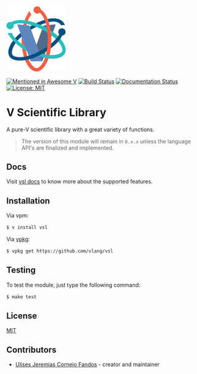 <img width="155" src="./static/vsl-logo.png">

[![Mentioned in Awesome V](https://awesome.re/mentioned-badge.svg)](https://github.com/vlang/awesome-v/blob/master/README.md#scientific-computing)
[![Build Status](https://github.com/vlang/vsl/workflows/CI/badge.svg)](https://github.com/vlang/vsl/commits/master)
[![Documentation Status](https://readthedocs.org/projects/vsl/badge/?version=latest)](http://vsl.readthedocs.io/en/latest/?badge=latest) [![License: MIT](https://img.shields.io/badge/License-MIT-blue.svg)](https://opensource.org/licenses/MIT)

# V Scientific Library

A pure-V scientific library with a great variety of functions.

> The version of this module will remain in `0.x.x` unless the language API's are finalized and implemented.

## Docs

Visit [vsl docs](https://vsl.readthedocs.io/) to know more about the supported features.

## Installation

Via vpm:

```sh
$ v install vsl
```

Via [vpkg](https://github.com/v-pkg/vpkg):

```sh
$ vpkg get https://github.com/vlang/vsl
```

## Testing

To test the module, just type the following command:

```sh
$ make test
```

## License

[MIT](LICENSE)

## Contributors

- [Ulises Jeremias Cornejo Fandos](https://github.com/ulises-jeremias) - creator and maintainer
